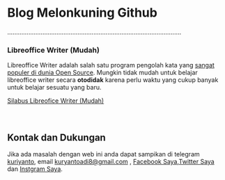 # Blog Melonkuning Github
...................................................................................................

### Libreoffice Writer (Mudah)
Libreoffice Writer adalah salah satu program pengolah kata yang [sangat populer di dunia Open Source](https://www.techradar.com/news/the-best-free-office-software). Mungkin tidak mudah untuk belajar libreoffice writer secara **otodidak** karena perlu waktu yang cukup banyak untuk belajar sesuatu yang baru.

[Silabus Libreofice Writer (Mudah)](https://kuriyantoadi.github.io/melonkuning/libreoffice-writer-mudah)
<br>
<br>
<br>



## Kontak dan Dukungan
Jika ada masalah dengan web ini anda dapat sampikan di telegram [kuriyanto](https://t.me/kuriyanto), email kuryantoadi8@gmail.com , [Facebook Saya](https://web.facebook.com/churyanto),[Twitter Saya](https://twitter.com/kuriyantoadi) dan [Instgram Saya](https://www.instagram.com/kuriyantoadi/).
